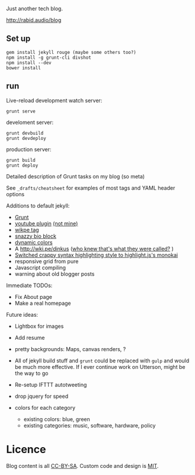 Just another tech blog.

http://rabid.audio/blog

Set up
------

    gem install jekyll rouge (maybe some others too?)
    npm install -g grunt-cli divshot
    npm install --dev
    bower install

run
---

Live-reload development watch server:

    grunt serve

develoment server:

    grunt devbuild
    grunt devdeploy


production server:

    grunt build
    grunt deploy


Detailed description of Grunt tasks on my blog (so meta)

See `_drafts/cheatsheet` for examples of most tags and YAML header options

Additions to default jekyll:

- [Grunt](Gruntfile.js)
- [youtube plugin](_plugins/youtube_tag.rb) [(not mine)](ttscoff/JekyllPlugins)
- [wikpe tag](_plugins/wkipe_link.rb)
- [snazzy bio block](_includes/headshot.html)
- [dynamic colors](_includes/clorset.html)
- A http://wki.pe/dinkus ([who knew that's what they were called?](_includes/dinkus.html) )
- [Switched crappy syntax highlighting style to highlight.js's monokai](_sass/monokai.scss)
- responsive grid from pure
- Javascript compiling
- warning about old blogger posts


Immediate TODOs:

- Fix About page
- Make a real homepage


Future ideas:

- Lightbox for images

- Add resume

- pretty backgrounds: Maps, canvas renders, ?

- All of jekyll build stuff and `grunt` could be replaced with `gulp` and would be much more effective.
If I ever continue work on Utterson, might be the way to go

- Re-setup IFTTT autotweeting

- drop jquery for speed

- colors for each category
  - existing colors: blue, green
  - existing categories: music, software, hardware, policy

Licence
=======

Blog content is all [CC-BY-SA](http://creativecommons.org/licenses/by-sa/4.0/). Custom code and design is [MIT](LICENSE).